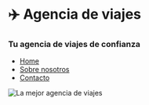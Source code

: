 <link rel="shortcut icon" type="image/png" href="/favicon.png">

# ✈️ Agencia de viajes
### Tu agencia de viajes de confianza

- [Home](https://obezeq.github.io/primera-web-digitalizacion/)
- [Sobre nosotros](https://obezeq.github.io/primera-web-digitalizacion/about)
- [Contacto](https://obezeq.github.io/primera-web-digitalizacion/contact)

![La mejor agencia de viajes](https://obezeq.github.io/primera-web-digitalizacion/assets/avion.png)

